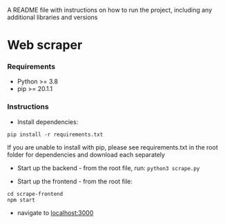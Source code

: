 A README file with instructions on how to run the project, including any additional libraries and versions


# Web scraper

### Requirements
- Python >= 3.8
- pip >= 20.1.1

### Instructions
- Install dependencies:

`pip install -r requirements.txt`

If you are unable to install with pip, please see requirements.txt in the root folder for dependencies and download each separately

- Start up the backend - from the root file, run:
`python3 scrape.py`


- Start up the frontend - from the root file:
```
cd scrape-frontend
npm start
```

- navigate to [localhost:3000](localhost:3000)
